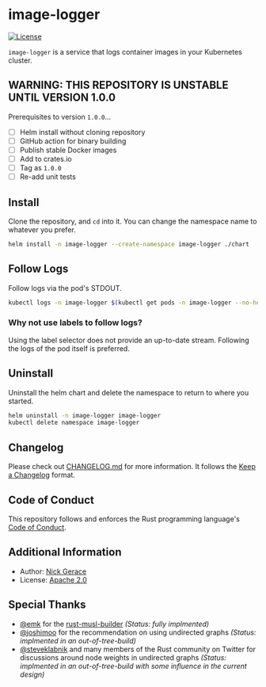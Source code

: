 # image-logger

[![License](https://img.shields.io/github/license/nickgerace/image-logger?style=flat-square)](./LICENSE)

<!--
[![Latest SemVer GitHub Tag](https://img.shields.io/github/v/tag/nickgerace/image-logger?label=version&style=flat-square)](https://github.com/nickgerace/image-logger/releases/latest)
[![Crates.io](https://img.shields.io/crates/v/image-logger?style=flat-square)](https://crates.io/crates/image-logger)
[![Build Status](https://img.shields.io/github/workflow/status/nickgerace/image-logger/merge/main?style=flat-square)](https://github.com/nickgerace/image-logger/actions?query=workflow%3Amerge+branch%3Amain)
-->

`image-logger` is a service that logs container images in your Kubernetes cluster.

## WARNING: THIS REPOSITORY IS UNSTABLE UNTIL VERSION 1.0.0

Prerequisites to version `1.0.0`...

- [ ] Helm install without cloning repository
- [ ] GitHub action for binary building
- [ ] Publish stable Docker images
- [ ] Add to crates.io
- [ ] Tag as `1.0.0`
- [ ] Re-add unit tests

## Install

Clone the repository, and `cd` into it.
You can change the namespace name to whatever you prefer.

```bash
helm install -n image-logger --create-namespace image-logger ./chart
```

## Follow Logs

Follow logs via the pod's STDOUT.

```bash
kubectl logs -n image-logger $(kubectl get pods -n image-logger --no-headers -o custom-columns=":metadata.name") --follow
```

### Why not use labels to follow logs?

Using the label selector does not provide an up-to-date stream. Following the logs of the pod itself is preferred.

## Uninstall

Uninstall the helm chart and delete the namespace to return to where you started.

```bash
helm uninstall -n image-logger image-logger
kubectl delete namespace image-logger
```

## Changelog

Please check out [CHANGELOG.md](./CHANGELOG.md) for more information.
It follows the [Keep a Changelog](https://keepachangelog.com/) format.

## Code of Conduct

This repository follows and enforces the Rust programming language's [Code of Conduct](https://www.rust-lang.org/policies/code-of-conduct).

## Additional Information

- Author: [Nick Gerace](https://nickgerace.dev)
- License: [Apache 2.0](./LICENSE)

## Special Thanks

- [@emk](https://github.com/emk) for the [rust-musl-builder](https://github.com/emk/rust-musl-builder) *(Status: fully implmented)*
- [@joshimoo](https://github.com/joshimoo) for the recommendation on using undirected graphs *(Status: implmented in an out-of-tree-build)*
- [@steveklabnik](https://github.com/steveklabnik) and many members of the Rust community on Twitter for discussions around node weights in undirected graphs *(Status: implmented in an out-of-tree-build with some influence in the current design)*
